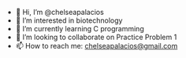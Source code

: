 - 👋 Hi, I’m @chelseapalacios
- 👀 I’m interested in biotechnology
- 🌱 I’m currently learning C programming
- 💞️ I’m looking to collaborate on Practice Problem 1
- 📫 How to reach me: chelseapalacios@gmail.com

<!---
chelseapalacios/chelseapalacios is a ✨ special ✨ repository because its `README.md` (this file) appears on your GitHub profile.
You can click the Preview link to take a look at your changes.
--->
